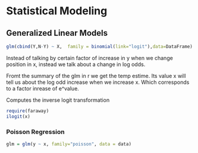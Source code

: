 # Statistical Modeling

## Generalized Linear Models

```R
glm(cbind(Y,N-Y) ~ X,  family = binomial(link="logit"),data=DataFrame) 

```
Instead of talking by certain factor of increase in y when we change position in x, instead we talk about a change in log odds.

Fromt the summary of the glm in r we get the temp estime. Its value x will tell us about the log odd increase when we increase x. Which corresponds to a factor inrease of e^value.

Computes the inverse logit transformation
```R
require(faraway)
ilogit(x)
````

### Poisson Regression

```R
glm = glm(y ~ x, family="poisson", data = data)
```
